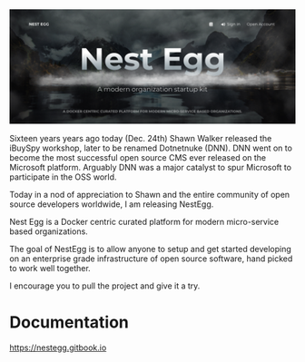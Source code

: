 <img src="docs/images/GettingStarted-Client.png">

Sixteen years years ago today (Dec. 24th) Shawn Walker released the iBuySpy workshop, later to be renamed Dotnetnuke (DNN). DNN went on to become the most successful open source CMS ever released on the Microsoft platform. Arguably DNN was a major catalyst to spur Microsoft to participate in the OSS world. 

Today in a nod of appreciation to Shawn and the entire community of open source developers worldwide, I am releasing NestEgg. 

Nest Egg is a Docker centric curated platform for modern micro-service based organizations. 

The goal of NestEgg is to allow anyone to setup and get started developing on an enterprise grade infrastructure of open source software, hand picked to work well together.

I encourage you to pull the project and give it a try.

# Documentation
<a href="https://nestegg.gitbook.io" alt="Official Docs" target="_docs" >https://nestegg.gitbook.io</a>
